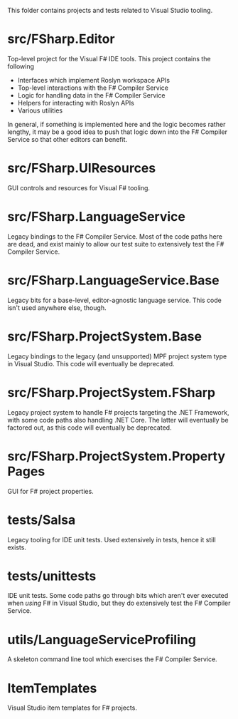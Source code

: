This folder contains projects and tests related to Visual Studio tooling.

# src/FSharp.Editor

Top-level project for the Visual F# IDE tools.  This project contains the following

* Interfaces which implement Roslyn workspace APIs
* Top-level interactions with the F# Compiler Service
* Logic for handling data in the F# Compiler Service
* Helpers for interacting with Roslyn APIs
* Various utilities

In general, if something is implemented here and the logic becomes rather lengthy, it may be a good idea to push that logic down into the F# Compiler Service so that other editors can benefit.

# src/FSharp.UIResources

GUI controls and resources for Visual F# tooling.

# src/FSharp.LanguageService

Legacy bindings to the F# Compiler Service.  Most of the code paths here are dead, and exist mainly to allow our test suite to extensively test the F# Compiler Service.

# src/FSharp.LanguageService.Base

Legacy bits for a base-level, editor-agnostic language service.  This code isn't used anywhere else, though.

# src/FSharp.ProjectSystem.Base

Legacy bindings to the legacy (and unsupported) MPF project system type in Visual Studio.  This code will eventually be deprecated.

# src/FSharp.ProjectSystem.FSharp

Legacy project system to handle F# projects targeting the .NET Framework, with some code paths also handling .NET Core.  The latter will eventually be factored out, as this code will eventually be deprecated.

# src/FSharp.ProjectSystem.PropertyPages

GUI for F# project properties.

# tests/Salsa

Legacy tooling for IDE unit tests.  Used extensively in tests, hence it still exists.

# tests/unittests

IDE unit tests.  Some code paths go through bits which aren't ever executed when _using_ F# in Visual Studio, but they do extensively test the F# Compiler Service.

# utils/LanguageServiceProfiling

A skeleton command line tool which exercises the F# Compiler Service.

# ItemTemplates

Visual Studio item templates for F# projects.
